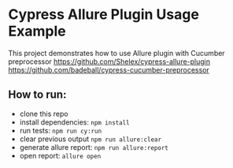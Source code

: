 # Cypress Allure Plugin Usage Example

This project demonstrates how to use Allure plugin with Cucumber preprocessor 
https://github.com/Shelex/cypress-allure-plugin
https://github.com/badeball/cypress-cucumber-preprocessor

## How to run:

-   clone this repo
-   install dependencies: `npm install`
-   run tests: `npm run cy:run`
-   clear previous output `npm run allure:clear`
-   generate allure report: `npm run allure:report`
-   open report: `allure open`
